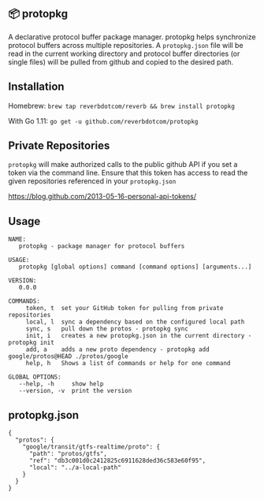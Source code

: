 📦 protopkg
---

A declarative protocol buffer package manager. protopkg helps synchronize protocol buffers across multiple repositories. A `protopkg.json` file will be read in the current working directory and protocol buffer directories (or single files) will be pulled from github and copied to the desired path.

## Installation
Homebrew: `brew tap reverbdotcom/reverb && brew install protopkg`

With Go 1.11: `go get -u github.com/reverbdotcom/protopkg`

## Private Repositories
`protopkg` will make authorized calls to the public github API if you set a token via the command line. Ensure that this token has access to read the given repositories referenced in your `protopkg.json`

https://blog.github.com/2013-05-16-personal-api-tokens/

## Usage
```
NAME:
   protopkg - package manager for protocol buffers

USAGE:
   protopkg [global options] command [command options] [arguments...]

VERSION:
   0.0.0

COMMANDS:
     token, t  set your GitHub token for pulling from private repositories
     local, l  sync a dependency based on the configured local path
     sync, s   pull down the protos - protopkg sync
     init, i   creates a new protopkg.json in the current directory - protopkg init
     add, a    adds a new proto dependency - protopkg add google/protos@HEAD ./protos/google
     help, h   Shows a list of commands or help for one command

GLOBAL OPTIONS:
   --help, -h     show help
   --version, -v  print the version
```

## protopkg.json
```
{
  "protos": {
    "google/transit/gtfs-realtime/proto": {
      "path": "protos/gtfs",
      "ref": "db3c001d0c2412825c6911628ded36c583e60f95",
      "local": "../a-local-path"
    }
  }
}
```

